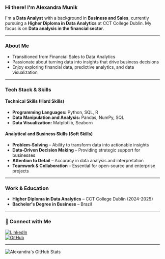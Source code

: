### Hi there! I'm Alexandra Munik  

I'm a **Data Analyst** with a background in **Business and Sales**, currently pursuing a **Higher Diploma in Data Analytics** at CCT College Dublin. 
My focus is on **Data analysis in the financial sector**.  

---

### **About Me**  
- Transitioned from Financial Sales to Data Analytics  
- Passionate about turning data into insights that drive business decisions  
- Enjoy exploring financial data, predictive analytics, and data visualization  

---

### Tech Stack & Skills  

#### **Technical Skills (Hard Skills)**  
- **Programming Languages:** Python, SQL, R  
- **Data Manipulation and Analysis:** Pandas, NumPy, SQL  
- **Data Visualization:** Matplotlib, Seaborn  

#### **Analytical and Business Skills (Soft Skills)**  
-  **Problem-Solving** – Ability to transform data into actionable insights  
-  **Data-Driven Decision Making** – Providing strategic support for businesses  
-  **Attention to Detail** – Accuracy in data analysis and interpretation  
-  **Teamwork & Collaboration** – Essential for open-source and enterprise projects  

---

### Work & Education  
-  **Higher Diploma in Data Analytics** – CCT College Dublin (2024-2025)  
-  **Bachelor's Degree in Business** – Brazil  

---

### 👤 Connect with Me 
[![LinkedIn](https://img.shields.io/badge/LinkedIn-0077B5?style=for-the-badge&logo=linkedin&logoColor=white)](https://www.linkedin.com/in/alexandra-silva-33b464103)  
[![GitHub](https://img.shields.io/badge/GitHub-181717?style=for-the-badge&logo=github&logoColor=white)](https://github.com/alexandramuniksilva)  

---

![Alexandra's GitHub Stats](https://github-readme-stats.vercel.app/api?username=alexandramuniksilva&show_icons=true&theme=radical)  
